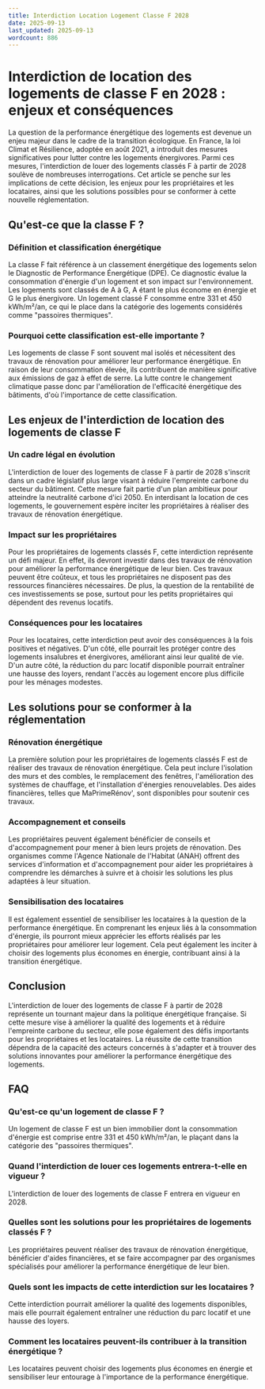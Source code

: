 ```yaml
---
title: Interdiction Location Logement Classe F 2028
date: 2025-09-13
last_updated: 2025-09-13
wordcount: 886
---
```


# Interdiction de location des logements de classe F en 2028 : enjeux et conséquences

La question de la performance énergétique des logements est devenue un enjeu majeur dans le cadre de la transition écologique. En France, la loi Climat et Résilience, adoptée en août 2021, a introduit des mesures significatives pour lutter contre les logements énergivores. Parmi ces mesures, l'interdiction de louer des logements classés F à partir de 2028 soulève de nombreuses interrogations. Cet article se penche sur les implications de cette décision, les enjeux pour les propriétaires et les locataires, ainsi que les solutions possibles pour se conformer à cette nouvelle réglementation.

## Qu'est-ce que la classe F ?

### Définition et classification énergétique

La classe F fait référence à un classement énergétique des logements selon le Diagnostic de Performance Énergétique (DPE). Ce diagnostic évalue la consommation d'énergie d'un logement et son impact sur l'environnement. Les logements sont classés de A à G, A étant le plus économe en énergie et G le plus énergivore. Un logement classé F consomme entre 331 et 450 kWh/m²/an, ce qui le place dans la catégorie des logements considérés comme "passoires thermiques".

### Pourquoi cette classification est-elle importante ?

Les logements de classe F sont souvent mal isolés et nécessitent des travaux de rénovation pour améliorer leur performance énergétique. En raison de leur consommation élevée, ils contribuent de manière significative aux émissions de gaz à effet de serre. La lutte contre le changement climatique passe donc par l'amélioration de l'efficacité énergétique des bâtiments, d'où l'importance de cette classification.

## Les enjeux de l'interdiction de location des logements de classe F

### Un cadre légal en évolution

L'interdiction de louer des logements de classe F à partir de 2028 s'inscrit dans un cadre législatif plus large visant à réduire l'empreinte carbone du secteur du bâtiment. Cette mesure fait partie d'un plan ambitieux pour atteindre la neutralité carbone d'ici 2050. En interdisant la location de ces logements, le gouvernement espère inciter les propriétaires à réaliser des travaux de rénovation énergétique.

### Impact sur les propriétaires

Pour les propriétaires de logements classés F, cette interdiction représente un défi majeur. En effet, ils devront investir dans des travaux de rénovation pour améliorer la performance énergétique de leur bien. Ces travaux peuvent être coûteux, et tous les propriétaires ne disposent pas des ressources financières nécessaires. De plus, la question de la rentabilité de ces investissements se pose, surtout pour les petits propriétaires qui dépendent des revenus locatifs.

### Conséquences pour les locataires

Pour les locataires, cette interdiction peut avoir des conséquences à la fois positives et négatives. D'un côté, elle pourrait les protéger contre des logements insalubres et énergivores, améliorant ainsi leur qualité de vie. D'un autre côté, la réduction du parc locatif disponible pourrait entraîner une hausse des loyers, rendant l'accès au logement encore plus difficile pour les ménages modestes.

## Les solutions pour se conformer à la réglementation

### Rénovation énergétique

La première solution pour les propriétaires de logements classés F est de réaliser des travaux de rénovation énergétique. Cela peut inclure l'isolation des murs et des combles, le remplacement des fenêtres, l'amélioration des systèmes de chauffage, et l'installation d'énergies renouvelables. Des aides financières, telles que MaPrimeRénov', sont disponibles pour soutenir ces travaux.

### Accompagnement et conseils

Les propriétaires peuvent également bénéficier de conseils et d'accompagnement pour mener à bien leurs projets de rénovation. Des organismes comme l'Agence Nationale de l'Habitat (ANAH) offrent des services d'information et d'accompagnement pour aider les propriétaires à comprendre les démarches à suivre et à choisir les solutions les plus adaptées à leur situation.

### Sensibilisation des locataires

Il est également essentiel de sensibiliser les locataires à la question de la performance énergétique. En comprenant les enjeux liés à la consommation d'énergie, ils pourront mieux apprécier les efforts réalisés par les propriétaires pour améliorer leur logement. Cela peut également les inciter à choisir des logements plus économes en énergie, contribuant ainsi à la transition énergétique.

## Conclusion

L'interdiction de louer des logements de classe F à partir de 2028 représente un tournant majeur dans la politique énergétique française. Si cette mesure vise à améliorer la qualité des logements et à réduire l'empreinte carbone du secteur, elle pose également des défis importants pour les propriétaires et les locataires. La réussite de cette transition dépendra de la capacité des acteurs concernés à s'adapter et à trouver des solutions innovantes pour améliorer la performance énergétique des logements.

## FAQ

### Qu'est-ce qu'un logement de classe F ?

Un logement de classe F est un bien immobilier dont la consommation d'énergie est comprise entre 331 et 450 kWh/m²/an, le plaçant dans la catégorie des "passoires thermiques".

### Quand l'interdiction de louer ces logements entrera-t-elle en vigueur ?

L'interdiction de louer des logements de classe F entrera en vigueur en 2028.

### Quelles sont les solutions pour les propriétaires de logements classés F ?

Les propriétaires peuvent réaliser des travaux de rénovation énergétique, bénéficier d'aides financières, et se faire accompagner par des organismes spécialisés pour améliorer la performance énergétique de leur bien.

### Quels sont les impacts de cette interdiction sur les locataires ?

Cette interdiction pourrait améliorer la qualité des logements disponibles, mais elle pourrait également entraîner une réduction du parc locatif et une hausse des loyers.

### Comment les locataires peuvent-ils contribuer à la transition énergétique ?

Les locataires peuvent choisir des logements plus économes en énergie et sensibiliser leur entourage à l'importance de la performance énergétique.